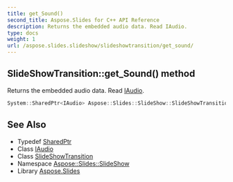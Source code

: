 ```yaml
---
title: get_Sound()
second_title: Aspose.Slides for C++ API Reference
description: Returns the embedded audio data. Read IAudio.
type: docs
weight: 1
url: /aspose.slides.slideshow/slideshowtransition/get_sound/
---
```

## SlideShowTransition::get_Sound() method


Returns the embedded audio data. Read [IAudio](../../../aspose.slides/iaudio/).

```cpp
System::SharedPtr<IAudio> Aspose::Slides::SlideShow::SlideShowTransition::get_Sound() override
```

## See Also

* Typedef [SharedPtr](../../../system/sharedptr/)
* Class [IAudio](../../../aspose.slides/iaudio/)
* Class [SlideShowTransition](../)
* Namespace [Aspose::Slides::SlideShow](../../)
* Library [Aspose.Slides](../../../)